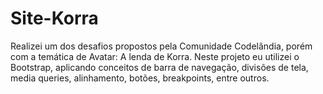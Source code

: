 # Site-Korra
Realizei um dos desafios propostos pela Comunidade Codelândia, porém com a temática de Avatar: A lenda de Korra. Neste projeto eu utilizei o Bootstrap, aplicando conceitos de barra de navegação, divisões de tela, media queries, alinhamento, botões, breakpoints, entre outros.
